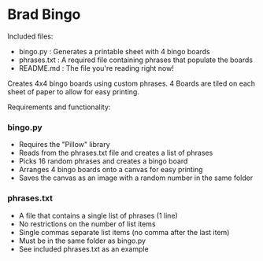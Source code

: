 # Brad Bingo

Included files:
- bingo.py     : Generates a printable sheet with 4 bingo boards
- phrases.txt  : A required file containing phrases that populate the boards
- README.md   : The file you're reading right now!

Creates 4x4 bingo boards using custom phrases.
4 Boards are tiled on each sheet of paper to allow for easy printing.

Requirements and functionality:

### bingo.py
- Requires the "Pillow" library
- Reads from the phrases.txt file and creates a list of phrases
- Picks 16 random phrases and creates a bingo board
- Arranges 4 bingo boards onto a canvas for easy printing
- Saves the canvas as an image with a random number in the same folder

### phrases.txt
- A file that contains a single list of phrases (1 line)
- No restrictions on the number of list items
- Single commas separate list items (no comma after the last item)
- Must be in the same folder as bingo.py
- See included phrases.txt as an example
